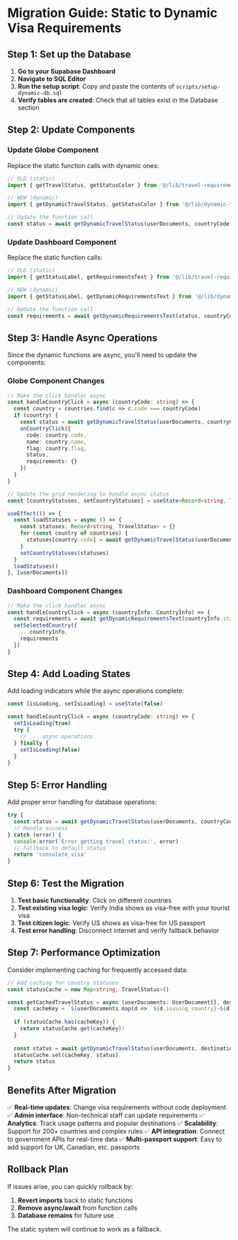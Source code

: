 # Migration Guide: Static to Dynamic Visa Requirements

## Step 1: Set up the Database

1. **Go to your Supabase Dashboard**
2. **Navigate to SQL Editor**
3. **Run the setup script**: Copy and paste the contents of `scripts/setup-dynamic-db.sql`
4. **Verify tables are created**: Check that all tables exist in the Database section

## Step 2: Update Components

### Update Globe Component
Replace the static function calls with dynamic ones:

```typescript
// OLD (static)
import { getTravelStatus, getStatusColor } from '@/lib/travel-requirements'

// NEW (dynamic)
import { getDynamicTravelStatus, getStatusColor } from '@/lib/dynamic-travel-requirements'

// Update the function call
const status = await getDynamicTravelStatus(userDocuments, countryCode)
```

### Update Dashboard Component
Replace the static function calls:

```typescript
// OLD (static)
import { getStatusLabel, getRequirementsText } from '@/lib/travel-requirements'

// NEW (dynamic)
import { getStatusLabel, getDynamicRequirementsText } from '@/lib/dynamic-travel-requirements'

// Update the function call
const requirements = await getDynamicRequirementsText(status, countryCode, userDocuments)
```

## Step 3: Handle Async Operations

Since the dynamic functions are async, you'll need to update the components:

### Globe Component Changes
```typescript
// Make the click handler async
const handleCountryClick = async (countryCode: string) => {
  const country = countries.find(c => c.code === countryCode)
  if (country) {
    const status = await getDynamicTravelStatus(userDocuments, countryCode)
    onCountryClick({
      code: country.code,
      name: country.name,
      flag: country.flag,
      status,
      requirements: {}
    })
  }
}

// Update the grid rendering to handle async status
const [countryStatuses, setCountryStatuses] = useState<Record<string, TravelStatus>>({})

useEffect(() => {
  const loadStatuses = async () => {
    const statuses: Record<string, TravelStatus> = {}
    for (const country of countries) {
      statuses[country.code] = await getDynamicTravelStatus(userDocuments, country.code)
    }
    setCountryStatuses(statuses)
  }
  loadStatuses()
}, [userDocuments])
```

### Dashboard Component Changes
```typescript
// Make the click handler async
const handleCountryClick = async (countryInfo: CountryInfo) => {
  const requirements = await getDynamicRequirementsText(countryInfo.status, countryInfo.code, userDocuments)
  setSelectedCountry({
    ...countryInfo,
    requirements
  })
}
```

## Step 4: Add Loading States

Add loading indicators while the async operations complete:

```typescript
const [isLoading, setIsLoading] = useState(false)

const handleCountryClick = async (countryCode: string) => {
  setIsLoading(true)
  try {
    // ... async operations
  } finally {
    setIsLoading(false)
  }
}
```

## Step 5: Error Handling

Add proper error handling for database operations:

```typescript
try {
  const status = await getDynamicTravelStatus(userDocuments, countryCode)
  // Handle success
} catch (error) {
  console.error('Error getting travel status:', error)
  // Fallback to default status
  return 'consulate_visa'
}
```

## Step 6: Test the Migration

1. **Test basic functionality**: Click on different countries
2. **Test existing visa logic**: Verify India shows as visa-free with your tourist visa
3. **Test citizen logic**: Verify US shows as visa-free for US passport
4. **Test error handling**: Disconnect internet and verify fallback behavior

## Step 7: Performance Optimization

Consider implementing caching for frequently accessed data:

```typescript
// Add caching for country statuses
const statusCache = new Map<string, TravelStatus>()

const getCachedTravelStatus = async (userDocuments: UserDocument[], destinationCountry: string) => {
  const cacheKey = `${userDocuments.map(d => `${d.issuing_country}-${d.document_type}`).join(',')}-${destinationCountry}`
  
  if (statusCache.has(cacheKey)) {
    return statusCache.get(cacheKey)!
  }
  
  const status = await getDynamicTravelStatus(userDocuments, destinationCountry)
  statusCache.set(cacheKey, status)
  return status
}
```

## Benefits After Migration

✅ **Real-time updates**: Change visa requirements without code deployment
✅ **Admin interface**: Non-technical staff can update requirements
✅ **Analytics**: Track usage patterns and popular destinations
✅ **Scalability**: Support for 200+ countries and complex rules
✅ **API integration**: Connect to government APIs for real-time data
✅ **Multi-passport support**: Easy to add support for UK, Canadian, etc. passports

## Rollback Plan

If issues arise, you can quickly rollback by:

1. **Revert imports** back to static functions
2. **Remove async/await** from function calls
3. **Database remains** for future use

The static system will continue to work as a fallback. 